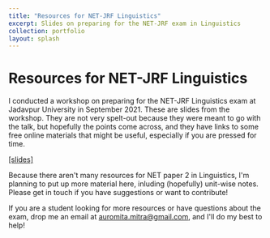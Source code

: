 ```yaml
---
title: "Resources for NET-JRF Linguistics"
excerpt: Slides on preparing for the NET-JRF exam in Linguistics 
collection: portfolio
layout: splash
---
```

Resources for NET-JRF Linguistics
==

I conducted a workshop on preparing for the NET-JRF Linguistics exam at Jadavpur University in September 2021. These are slides from the workshop. They are not very spelt-out because they were meant to go with the talk, but hopefully the points come across, and they have links to some free online materials that might be useful, especially if you are pressed for time.

[[slides]]()



Because there aren't many resources for NET paper 2 in Linguistics, I'm planning to put up more material here, inluding (hopefully) unit-wise notes. Please get in touch if you have suggestions or want to contribute!


If you are a student looking for more resources or have questions about the exam, drop me an email at [auromita.mitra@gmail.com](auromita.mitra@gmail.com), and I'll do my best to help!
